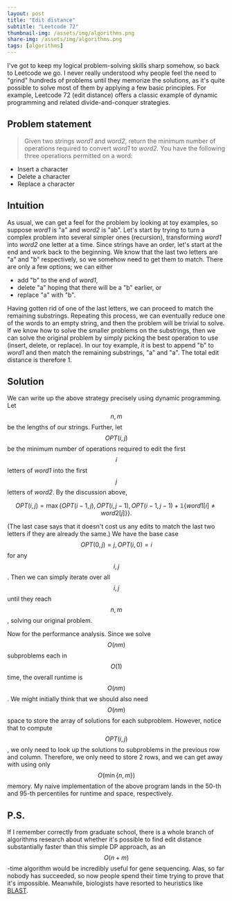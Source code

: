 ```yaml
---
layout: post
title: "Edit distance"
subtitle: "Leetcode 72"
thumbnail-img: /assets/img/algorithms.png
share-img: /assets/img/algorithms.png
tags: [algorithms]
---
```


I've got to keep my logical problem-solving skills sharp somehow, so back to Leetcode we go. I never really understood why people feel the need to "grind" hundreds of problems until they memorize the solutions, as it's quite possible to solve most of them by applying a few basic principles. For example, Leetcode 72 (edit distance) offers a classic example of dynamic programming and related divide-and-conquer strategies.

## Problem statement

> Given two strings *word1* and *word2*, return the minimum number of operations required to convert *word1* to *word2*. You have the following three operations permitted on a word:
- Insert a character
- Delete a character
- Replace a character

## Intuition
As usual, we can get a feel for the problem by looking at toy examples, so suppose *word1* is "a" and *word2* is "ab". Let's start by trying to turn a complex problem into several simpler ones (recursion), transforming *word1* into *word2* one letter at a time. Since strings have an order, let's start at the end and work back to the beginning. We know that the last two letters are "a" and "b" respectively, so we somehow need to get them to match. There are only a few options; we can either 
- add "b" to the end of *word1*, 
- delete "a" hoping that there will be a "b" earlier, or
- replace "a" with "b". 

Having gotten rid of one of the last letters, we can proceed to match the remaining substrings. Repeating this process, we can eventually reduce one of the words to an empty string, and then the problem will be trivial to solve. If we know how to solve the smaller problems on the substrings, then we can solve the original problem by simply picking the best operation to use (insert, delete, or replace). In our toy example, it is best to append "b" to *word1* and then match the remaining substrings, "a" and "a". The total edit distance is therefore 1.

## Solution
We can write up the above strategy precisely using dynamic programming. Let $$n, m$$ be the lengths of our strings. Further, let $$OPT(i, j)$$ be the minimum number of operations required to edit the first $$i$$ letters of *word1* into the first $$j$$ letters of *word2*. By the discussion above,

$$OPT(i, j) = \max \{OPT(i-1, j), OPT(i, j-1), OPT(i-1, j-1) + \mathbb{1} \{ word1[i] \neq word2[j] \} \}.$$

(The last case says that it doesn't cost us any edits to match the last two letters if they are already the same.) We have the base case $$OPT(0, j) = j, OPT(i, 0) = i$$ for any $$i, j$$. Then we can simply iterate over all $$i, j$$ until they reach $$n, m$$, solving our original problem.

Now for the performance analysis. Since we solve $$O(nm)$$ subproblems each in $$O(1)$$ time, the overall runtime is $$O(nm)$$. We might initially think that we should also need $$O(nm)$$ space to store the array of solutions for each subproblem. However, notice that to compute $$OPT(i, j)$$, we only need to look up the solutions to subproblems in the previous row and column. Therefore, we only need to store 2 rows, and we can get away with using only $$O(\min\{n, m\})$$ memory. My naive implementation of the above program lands in the 50-th and 95-th percentiles for runtime and space, respectively. 

## P.S.
If I remember correctly from graduate school, there is a whole branch of algorithms research about whether it's possible to find edit distance substantially faster than this simple DP approach, as an $$O(n+m)$$-time algorithm would be incredibly useful for gene sequencing. Alas, so far nobody has succeeded, so now people spend their time trying to prove that it's impossible. Meanwhile, biologists have resorted to heuristics like [BLAST](https://blast.ncbi.nlm.nih.gov/Blast.cgi).